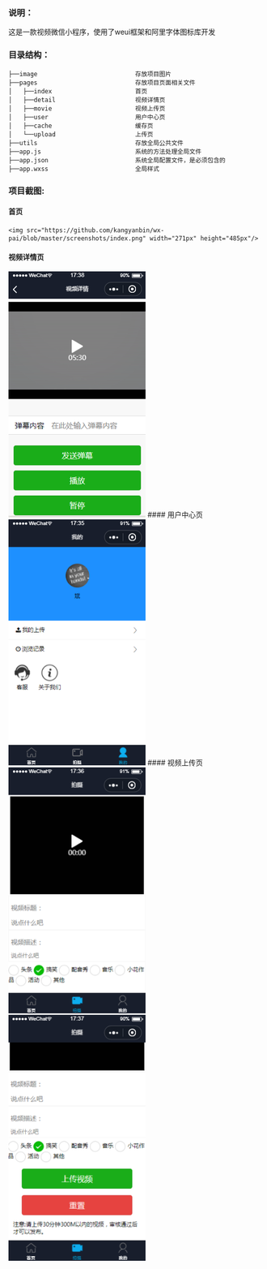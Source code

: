 ### 说明：
这是一款视频微信小程序，使用了weui框架和阿里字体图标库开发

### 目录结构：
```
├──image                           存放项目图片
├──pages                           存放项目页面相关文件
│   ├──index                       首页
│   ├──detail                      视频详情页
│   ├──movie                       视频上传页
│   ├──user                        用户中心页
│   ├──cache                       缓存页
│   └──upload                      上传页
├──utils                           存放全局公共文件
├──app.js                          系统的方法处理全局文件
├──app.json                        系统全局配置文件，是必须包含的
├──app.wxss                        全局样式
```
### 项目截图:
#### 首页
```
<img src="https://github.com/kangyanbin/wx-pai/blob/master/screenshots/index.png" width="271px" height="485px"/>
```
#### 视频详情页
<img src="https://github.com/kangyanbin/wx-pai/blob/master/screenshots/detail.png" width="271px" height="485px"/>
#### 用户中心页
<img src="https://github.com/kangyanbin/wx-pai/blob/master/screenshots/user.png" width="271px" height="485px"/>
#### 视频上传页
<img src="https://github.com/kangyanbin/wx-pai/blob/master/screenshots/movie1.png" width="271px" height="485px"/>

<img src="https://github.com/kangyanbin/wx-pai/blob/master/screenshots/movie2.png" width="271px" height="485px"/>
